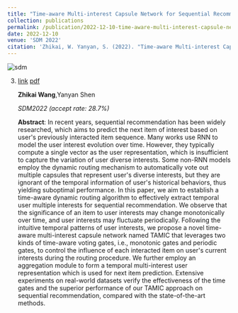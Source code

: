 ```yaml
---
title: "Time-aware Multi-interest Capsule Network for Sequential Recommendation"
collection: publications
permalink: /publication/2022-12-10-time-aware-multi-interest-capsule-network-for-sequential-recommendation
date: 2022-12-10
venue: 'SDM 2022'
citation: 'Zhikai, W. Yanyan, S. (2022). "Time-aware Multi-interest Capsule Network for Sequential Recommendation" <i>SDM 2022</i>. 1(3).'
---
```

![sdm]({{site.url}}/images/sdm.png)

3. [link](https://epubs.siam.org/doi/abs/10.1137/1.9781611977172.63)  [pdf]({{site.url}}/files/sdm.pdf)

   **Zhikai Wang**,Yanyan Shen

   *SDM2022 (accept rate: 28.7%)*
   
   **Abstract**: In recent years, sequential recommendation has been widely researched, which aims to predict the next item of interest based on user's previously interacted item sequence. Many works use RNN to model the user interest evolution over time. However, they typically compute a single vector as the user representation, which is insufficient to capture the variation of user diverse interests. Some non-RNN models employ the dynamic routing mechanism to automatically vote out multiple capsules that represent user's diverse interests, but they are ignorant of the temporal information of user's historical behaviors, thus yielding suboptimal performance. 
   In this paper, we aim to establish a time-aware dynamic routing algorithm to effectively extract temporal user multiple interests for sequential recommendation. We observe that the significance of an item to user interests may change monotonically over time, and user interests may fluctuate periodically. Following the intuitive temporal patterns of user interests, we propose a novel time-aware multi-interest capsule network named TAMIC that leverages two kinds of time-aware voting gates, i.e., monotonic gates and periodic gates, to control the influence of each interacted item on user's current interests during the routing procedure. We further employ an aggregation module to form a temporal multi-interest user representation which is used for next item prediction. Extensive experiments on real-world datasets verify the effectiveness of the time gates and the superior performance of our TAMIC approach on sequential recommendation, compared with the state-of-the-art methods.